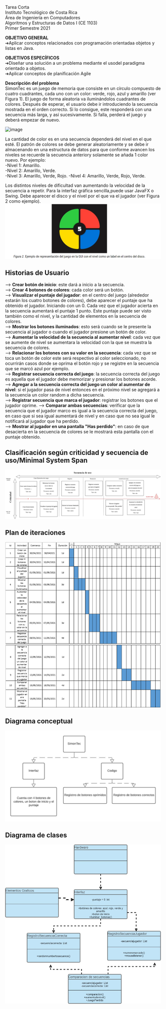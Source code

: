 Tarea Corta   
Instituto Tecnológico de Costa Rica   
Área de Ingeniería en Computadores   
Algoritmos y Estructuras de Datos I (CE 1103)   
Primer Semestre 2021

**OBJETIVO GENERAL**    
➔Aplicar conceptos relacionados con programación orientadaa objetos y listas en Java.

**OBJETIVOS ESPECÍFICOS**    
➔Diseñar una solución a un problema mediante el usodel paradigma orientado a objetos.    
➔Aplicar conceptos de planificación Agile

**Descripción del problema**   
SimonTec es un juego de memoria que consiste en un círculo compuesto de cuatro cuadrantes, cada uno con un color: verde, rojo, azul y amarillo (ver Figura 1). El juego de forma aleatoria va iluminándolos cuadrantes de colores. Después de esperar, el usuario debe ir introduciendo la secuencia mostrada en el orden correcto. Si lo consigue, este responderá con una secuencia más larga, y así sucesivamente. Si falla, perderá el juego y deberá empezar de nuevo.

![image](https://user-images.githubusercontent.com/80298258/116339568-e3961c80-a79a-11eb-8777-e79bc9631d00.png)

La cantidad de color es en una secuencia dependerá del nivel en el que esté. El patrón de colores se debe generar aleatoriamente y se debe ir almacenando en una estructura de datos para que conforme avancen los niveles se recuerde la secuencia anteriory solamente se añada 1 color nuevo. Por ejemplo:   
-Nivel 1: Amarillo.  
-Nivel 2: Amarillo, Verde.  
-Nivel 3: Amarillo, Verde, Rojo.
-Nivel 4: Amarillo, Verde, Rojo, Verde.

Los distintos niveles de dificultad van aumentando la velocidad de la secuencia a repetir. Para la interfaz gráfica sencilla,puede usar JavaFX o Swing. Debe aparecer el disco y el nivel por el que va el jugador (ver Figura 2 como ejemplo).
![img.png](img.png)


Historias de Usuario
--

--> **Crear botón de inicio**: este dará a inicio a la secuencia.    
--> **Crear 4 botones de colores**: cada color será un botón.    
--> **Visualizar el puntaje del jugador**: en el centro del juego (alrededor estarán los cuatro botones de colores), debe aparecer el puntaje que ha obtenido el jugador. Iniciando con un 0. Cada vez que el jugador acierta en la secuencia aumentará el puntaje 1 punto. Este puntaje puede ser visto también como el nivel, y la cantidad de elementos en la secuencia de colores.    
--> **Mostrar los botones iluminados**: esto será cuando se le presente la secuencia al jugador o cuando el jugador presione un botón de color.   
--> **Aumentar la velocidad de la secuencia al aumentar nivel**: cada vez que se aumente de nivel se aumentara la velocidad con la que se muestra la secuencia de colores.   
--> **Relacionar los botones con su valor en la secuencia**: cada vez que se toca un botón de color este será respectivo al color seleccionado, no ocurrirán casos donde se oprima el botón rojo y se registre en la secuencia que se marcó azul por ejemplo.    
--> **Registrar secuencia correcta del juego**: la secuencia correcta del juego es aquella que el jugador debe memorizar y presionar los botones acorde.  
--> **Agregar a la secuencia correcta del juego un color al aumentar de nivel**: si el jugador pasa de nivel entonces en el próximo nivel se agregará a la secuencia un color random a dicha secuencia.   
--> **Registrar secuencia que marca el jugador**: registrar los botones que el jugador oprime.
--> **Comparar ambas secuencias**: verificar que la secuencia que el jugador marco es igual a la secuencia correcta del juego, en caso que si sea igual aumentará de nivel y en caso que no sea igual le notificará al jugador que ha perdido.   
--> **Mostrar al jugador en una pantalla "Has perdido"**: en caso de que desacierta en la secuencia de colores se le mostrará esta pantalla con el puntaje obtenido.   
   
Clasificación según criticidad y secuencia de uso/Minimal System Span
--
![img_5.png](img_5.png)

Plan de iteraciones
--
![img_2.png](img_2.png)
![img_3.png](img_3.png)

Diagrama conceptual
--
![img_7.png](img_7.png)

Diagrama de clases
--
![img_6.png](img_6.png)
